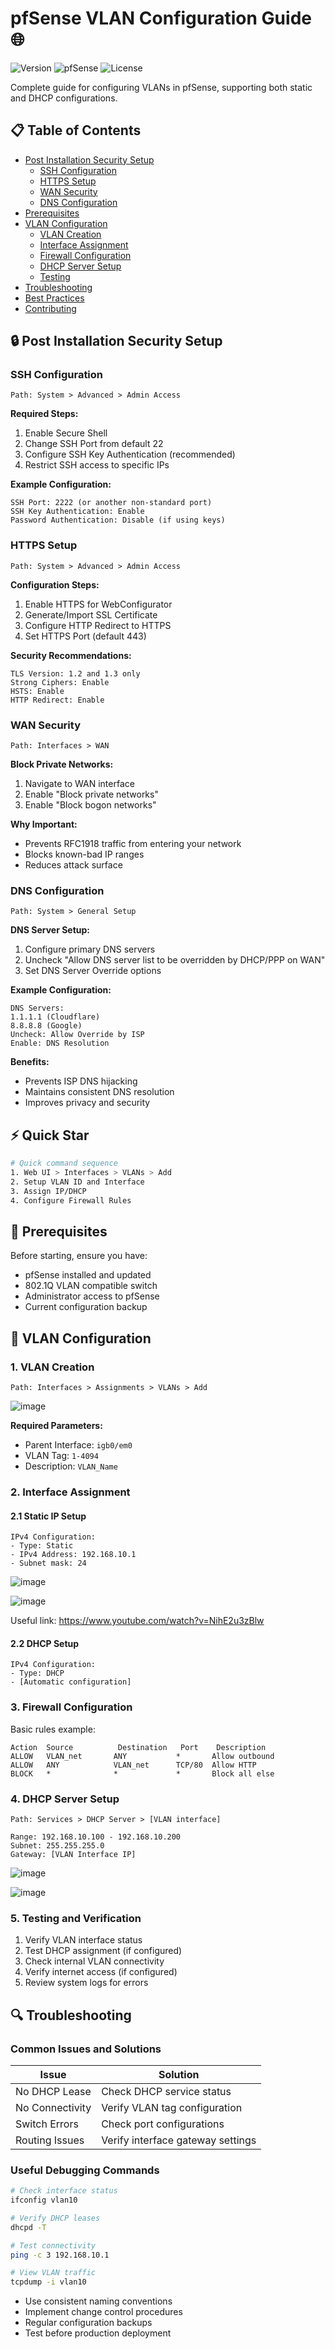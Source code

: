 # pfSense VLAN Configuration Guide 🌐
![Version](https://img.shields.io/badge/version-1.0.0-blue)
![pfSense](https://img.shields.io/badge/pfSense-CE-orange)
![License](https://img.shields.io/badge/license-MIT-green)

Complete guide for configuring VLANs in pfSense, supporting both static and DHCP configurations.

## 📋 Table of Contents
- [Post Installation Security Setup](#-post-installation-security-setup)
  - [SSH Configuration](#ssh-configuration)
  - [HTTPS Setup](#https-setup)
  - [WAN Security](#wan-security)
  - [DNS Configuration](#dns-configuration)
- [Prerequisites](#prerequisites)
- [VLAN Configuration](#vlan-configuration)
  - [VLAN Creation](#1-vlan-creation)
  - [Interface Assignment](#2-interface-assignment)
  - [Firewall Configuration](#3-firewall-configuration)
  - [DHCP Server Setup](#4-dhcp-server-setup)
  - [Testing](#5-testing-and-verification)
- [Troubleshooting](#troubleshooting)
- [Best Practices](#best-practices)
- [Contributing](#contributing)

## 🔒 Post Installation Security Setup

### SSH Configuration

```plaintext
Path: System > Advanced > Admin Access
```

**Required Steps:**
1. Enable Secure Shell
2. Change SSH Port from default 22
3. Configure SSH Key Authentication (recommended)
4. Restrict SSH access to specific IPs

**Example Configuration:**
```plaintext
SSH Port: 2222 (or another non-standard port)
SSH Key Authentication: Enable
Password Authentication: Disable (if using keys)
```

### HTTPS Setup

```plaintext
Path: System > Advanced > Admin Access
```

**Configuration Steps:**
1. Enable HTTPS for WebConfigurator
2. Generate/Import SSL Certificate
3. Configure HTTP Redirect to HTTPS
4. Set HTTPS Port (default 443)

**Security Recommendations:**
```plaintext
TLS Version: 1.2 and 1.3 only
Strong Ciphers: Enable
HSTS: Enable
HTTP Redirect: Enable
```

### WAN Security

```plaintext
Path: Interfaces > WAN
```

**Block Private Networks:**
1. Navigate to WAN interface
2. Enable "Block private networks"
3. Enable "Block bogon networks"

**Why Important:**
- Prevents RFC1918 traffic from entering your network
- Blocks known-bad IP ranges
- Reduces attack surface

### DNS Configuration

```plaintext
Path: System > General Setup
```

**DNS Server Setup:**
1. Configure primary DNS servers
2. Uncheck "Allow DNS server list to be overridden by DHCP/PPP on WAN"
3. Set DNS Server Override options

**Example Configuration:**
```plaintext
DNS Servers:
1.1.1.1 (Cloudflare)
8.8.8.8 (Google)
Uncheck: Allow Override by ISP
Enable: DNS Resolution
```

**Benefits:**
- Prevents ISP DNS hijacking
- Maintains consistent DNS resolution
- Improves privacy and security

## ⚡ Quick Star

```bash
# Quick command sequence
1. Web UI > Interfaces > VLANs > Add
2. Setup VLAN ID and Interface
3. Assign IP/DHCP
4. Configure Firewall Rules
```

## 🔧 Prerequisites

Before starting, ensure you have:

- pfSense installed and updated
- 802.1Q VLAN compatible switch
- Administrator access to pfSense
- Current configuration backup

## 📖 VLAN Configuration

### 1. VLAN Creation

```plaintext
Path: Interfaces > Assignments > VLANs > Add
```
![image](https://github.com/user-attachments/assets/97b917ad-35b5-4c46-8430-82326ec605dc)


**Required Parameters:**
- Parent Interface: `igb0/em0`
- VLAN Tag: `1-4094`
- Description: `VLAN_Name`

### 2. Interface Assignment

#### 2.1 Static IP Setup
```plaintext
IPv4 Configuration:
- Type: Static
- IPv4 Address: 192.168.10.1
- Subnet mask: 24
```
![image](https://github.com/user-attachments/assets/b9f3c670-eb5a-4af4-94e8-f9670022fc1e)

![image](https://github.com/user-attachments/assets/2626112b-f902-467c-b26f-d861b8e6052b)

Useful link: https://www.youtube.com/watch?v=NihE2u3zBlw

#### 2.2 DHCP Setup
```plaintext
IPv4 Configuration:
- Type: DHCP
- [Automatic configuration]
```


### 3. Firewall Configuration

Basic rules example:

```plaintext
Action  Source          Destination   Port    Description
ALLOW   VLAN_net       ANY           *       Allow outbound
ALLOW   ANY            VLAN_net      TCP/80  Allow HTTP
BLOCK   *              *             *       Block all else
```

### 4. DHCP Server Setup

```plaintext
Path: Services > DHCP Server > [VLAN interface]

Range: 192.168.10.100 - 192.168.10.200
Subnet: 255.255.255.0
Gateway: [VLAN Interface IP]
```

![image](https://github.com/user-attachments/assets/4570eed9-1acb-4e13-b555-1b107b2c1e70)

![image](https://github.com/user-attachments/assets/acb514ae-034b-443c-bb68-64fdd239618c)


### 5. Testing and Verification

1. Verify VLAN interface status
2. Test DHCP assignment (if configured)
3. Check internal VLAN connectivity
4. Verify internet access (if configured)
5. Review system logs for errors

## 🔍 Troubleshooting

### Common Issues and Solutions

| Issue | Solution |
|----------|-----------|
| No DHCP Lease | Check DHCP service status |
| No Connectivity | Verify VLAN tag configuration |
| Switch Errors | Check port configurations |
| Routing Issues | Verify interface gateway settings |

### Useful Debugging Commands

```bash
# Check interface status
ifconfig vlan10

# Verify DHCP leases
dhcpd -T

# Test connectivity
ping -c 3 192.168.10.1

# View VLAN traffic
tcpdump -i vlan10
```
   - Use consistent naming conventions
   - Implement change control procedures
   - Regular configuration backups
   - Test before production deployment
